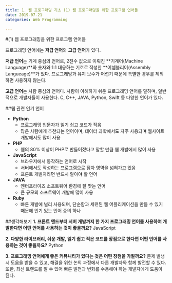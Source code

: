```yaml
---
title: 1. 웹 프로그래밍 기초 (1) 웹 프로그래밍을 위한 프로그램 언어들
date: 2019-07-21
categories: Web Programming

---
```


#(1) 웹 프로그래밍을 위한 프로그램 언어들

프로그래밍 언어에는 **저급 언어**와 **고급 언어**가 있다.

**저급 언어**는 기계 중심의 언어로,
2진수 값으로 이뤄진 **기계어(Machine Language)**와 숫자와 1:1 대응하는 기호로 작성한 **어셈블리어(Assembly Langueage)**가 있다.
프로그래밍과 유지 보수가 어렵기 때문에 특별한 경우를 제외하면 사용하지 않는다.

**고급 언어**는 사람 중심의 언어다.
사람이 이해하기 쉬운 프로그래밍 언어를 말하며, 일반적으로 개발자들이 사용한다.
C, C++, JAVA, Python, Swift 등 다양한 언어가 있다.

##웹 관련 인기 언어
- **Python**
	- 프로그래밍 입문자가 읽기 쉽고 코드가 적음
	- 많은 사람에게 추천되는 언어이며, 데이터 과학에서도 자주 사용되며 웹사이트 개발에서도 많이 사용
- **PHP**
	- 웹의 80% 이상이 PHP로 만들어졌다고 말할 만큼 웹 개발에서 많이 사용
- **JavaScript**
	- 브라우저에서 동작하는 언어로 시작
    - 서버에서도 작성하는 프로그램으로 점차 영역을 넓혀가고 있음
    - 프론트 개발자라면 반드시 알아야 할 언어
- **JAVA**
	- 엔터프라이즈 소프트웨어 환경에 잘 맞는 언어
    - 큰 규모의 소프트웨어 개발에 많이 사용
- **Ruby**
	- 빠른 개발에 널리 사용되며, 단순함과 세련된 웹 어플리케이션을 만들 수 있기 때문에 인기 있는 언어 중의 하나


##생각해보기
**1. 프론트 엔드부터 서버 개발까지 한 가지 프로그래밍 언어를 사용하여 개발한다면 어떤 언어를 사용하는 것이 좋을까요?**
	 JavaScript
     
**2. 다양한 라이브러리, 쉬운 개발, 읽기 쉽고 적은 코드를 장점으로 한다면 어떤 언어를 사용하는 것이 좋을까요?**
	Python
    
**3. 프로그래밍 언어에게 좋은 커뮤니티가 있다는 것은 어떤 장점을 가질까요?**
	문제 발생시 도움을 받을 수 있고, 해결을 위한 논의 과정에서 다른 개발자와 함께 발전할 수 있다. 또한, 최신 트랜드를 알 수 있어 빠른 발전과 변화를 수용해야 하는 개발자에게 도움이 된다.

